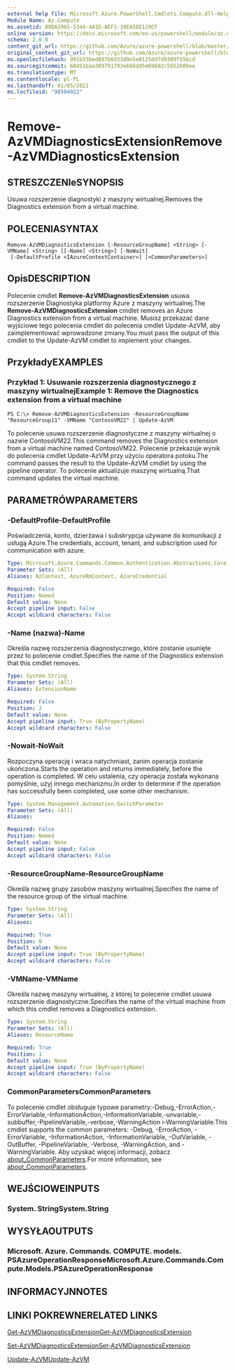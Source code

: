 ```yaml
---
external help file: Microsoft.Azure.PowerShell.Cmdlets.Compute.dll-Help.xml
Module Name: Az.Compute
ms.assetid: 89DA3965-5344-4A1D-AEF1-10EA58E129CF
online version: https://docs.microsoft.com/en-us/powershell/module/az.compute/remove-azvmdiagnosticsextension
schema: 2.0.0
content_git_url: https://github.com/Azure/azure-powershell/blob/master/src/Compute/Compute/help/Remove-AzVMDiagnosticsExtension.md
original_content_git_url: https://github.com/Azure/azure-powershell/blob/master/src/Compute/Compute/help/Remove-AzVMDiagnosticsExtension.md
ms.openlocfilehash: 991b33bed897b0d33d9e5e0125dd7d9309f55bcd
ms.sourcegitcommit: 68451baa389791703e666d95469602c5652609ee
ms.translationtype: MT
ms.contentlocale: pl-PL
ms.lasthandoff: 01/05/2021
ms.locfileid: "98504022"
---
```

# <span data-ttu-id="b07f8-101">Remove-AzVMDiagnosticsExtension</span><span class="sxs-lookup"><span data-stu-id="b07f8-101">Remove-AzVMDiagnosticsExtension</span></span>

## <span data-ttu-id="b07f8-102">STRESZCZENIe</span><span class="sxs-lookup"><span data-stu-id="b07f8-102">SYNOPSIS</span></span>
<span data-ttu-id="b07f8-103">Usuwa rozszerzenie diagnostyki z maszyny wirtualnej.</span><span class="sxs-lookup"><span data-stu-id="b07f8-103">Removes the Diagnostics extension from a virtual machine.</span></span>

## <span data-ttu-id="b07f8-104">POLECENIA</span><span class="sxs-lookup"><span data-stu-id="b07f8-104">SYNTAX</span></span>

```
Remove-AzVMDiagnosticsExtension [-ResourceGroupName] <String> [-VMName] <String> [[-Name] <String>] [-NoWait]
 [-DefaultProfile <IAzureContextContainer>] [<CommonParameters>]
```

## <span data-ttu-id="b07f8-105">Opis</span><span class="sxs-lookup"><span data-stu-id="b07f8-105">DESCRIPTION</span></span>
<span data-ttu-id="b07f8-106">Polecenie cmdlet **Remove-AzVMDiagnosticsExtension** usuwa rozszerzenie Diagnostyka platformy Azure z maszyny wirtualnej.</span><span class="sxs-lookup"><span data-stu-id="b07f8-106">The **Remove-AzVMDiagnosticsExtension** cmdlet removes an Azure Diagnostics extension from a virtual machine.</span></span>
<span data-ttu-id="b07f8-107">Musisz przekazać dane wyjściowe tego polecenia cmdlet do polecenia cmdlet Update-AzVM, aby zaimplementować wprowadzone zmiany.</span><span class="sxs-lookup"><span data-stu-id="b07f8-107">You must pass the output of this cmdlet to the Update-AzVM cmdlet to implement your changes.</span></span>

## <span data-ttu-id="b07f8-108">Przykłady</span><span class="sxs-lookup"><span data-stu-id="b07f8-108">EXAMPLES</span></span>

### <span data-ttu-id="b07f8-109">Przykład 1: Usuwanie rozszerzenia diagnostycznego z maszyny wirtualnej</span><span class="sxs-lookup"><span data-stu-id="b07f8-109">Example 1: Remove the Diagnostics extension from a virtual machine</span></span>
```
PS C:\> Remove-AzVMDiagnosticsExtension -ResourceGroupName "ResourceGroup11" -VMName "ContosoVM22" | Update-AzVM
```

<span data-ttu-id="b07f8-110">To polecenie usuwa rozszerzenie diagnostyczne z maszyny wirtualnej o nazwie ContosoVM22.</span><span class="sxs-lookup"><span data-stu-id="b07f8-110">This command removes the Diagnostics extension from a virtual machine named ContosoVM22.</span></span>
<span data-ttu-id="b07f8-111">Polecenie przekazuje wynik do polecenia cmdlet Update-AzVM przy użyciu operatora potoku.</span><span class="sxs-lookup"><span data-stu-id="b07f8-111">The command passes the result to the Update-AzVM cmdlet by using the pipeline operator.</span></span>
<span data-ttu-id="b07f8-112">To polecenie aktualizuje maszynę wirtualną.</span><span class="sxs-lookup"><span data-stu-id="b07f8-112">That command updates the virtual machine.</span></span>

## <span data-ttu-id="b07f8-113">PARAMETRÓW</span><span class="sxs-lookup"><span data-stu-id="b07f8-113">PARAMETERS</span></span>

### <span data-ttu-id="b07f8-114">-DefaultProfile</span><span class="sxs-lookup"><span data-stu-id="b07f8-114">-DefaultProfile</span></span>
<span data-ttu-id="b07f8-115">Poświadczenia, konto, dzierżawa i subskrypcja używane do komunikacji z usługą Azure.</span><span class="sxs-lookup"><span data-stu-id="b07f8-115">The credentials, account, tenant, and subscription used for communication with azure.</span></span>

```yaml
Type: Microsoft.Azure.Commands.Common.Authentication.Abstractions.Core.IAzureContextContainer
Parameter Sets: (All)
Aliases: AzContext, AzureRmContext, AzureCredential

Required: False
Position: Named
Default value: None
Accept pipeline input: False
Accept wildcard characters: False
```

### <span data-ttu-id="b07f8-116">-Name (nazwa)</span><span class="sxs-lookup"><span data-stu-id="b07f8-116">-Name</span></span>
<span data-ttu-id="b07f8-117">Określa nazwę rozszerzenia diagnostycznego, które zostanie usunięte przez to polecenie cmdlet.</span><span class="sxs-lookup"><span data-stu-id="b07f8-117">Specifies the name of the Diagnostics extension that this cmdlet removes.</span></span>

```yaml
Type: System.String
Parameter Sets: (All)
Aliases: ExtensionName

Required: False
Position: 2
Default value: None
Accept pipeline input: True (ByPropertyName)
Accept wildcard characters: False
```

### <span data-ttu-id="b07f8-118">-Nowait</span><span class="sxs-lookup"><span data-stu-id="b07f8-118">-NoWait</span></span>
<span data-ttu-id="b07f8-119">Rozpoczyna operację i wraca natychmiast, zanim operacja zostanie ukończona.</span><span class="sxs-lookup"><span data-stu-id="b07f8-119">Starts the operation and returns immediately, before the operation is completed.</span></span> <span data-ttu-id="b07f8-120">W celu ustalenia, czy operacja została wykonana pomyślnie, użyj innego mechanizmu.</span><span class="sxs-lookup"><span data-stu-id="b07f8-120">In order to determine if the operation has successfully been completed, use some other mechanism.</span></span>

```yaml
Type: System.Management.Automation.SwitchParameter
Parameter Sets: (All)
Aliases:

Required: False
Position: Named
Default value: None
Accept pipeline input: False
Accept wildcard characters: False
```

### <span data-ttu-id="b07f8-121">-ResourceGroupName</span><span class="sxs-lookup"><span data-stu-id="b07f8-121">-ResourceGroupName</span></span>
<span data-ttu-id="b07f8-122">Określa nazwę grupy zasobów maszyny wirtualnej.</span><span class="sxs-lookup"><span data-stu-id="b07f8-122">Specifies the name of the resource group of the virtual machine.</span></span>

```yaml
Type: System.String
Parameter Sets: (All)
Aliases:

Required: True
Position: 0
Default value: None
Accept pipeline input: True (ByPropertyName)
Accept wildcard characters: False
```

### <span data-ttu-id="b07f8-123">-VMName</span><span class="sxs-lookup"><span data-stu-id="b07f8-123">-VMName</span></span>
<span data-ttu-id="b07f8-124">Określa nazwę maszyny wirtualnej, z której to polecenie cmdlet usuwa rozszerzenie diagnostyczne.</span><span class="sxs-lookup"><span data-stu-id="b07f8-124">Specifies the name of the virtual machine from which this cmdlet removes a Diagnostics extension.</span></span>

```yaml
Type: System.String
Parameter Sets: (All)
Aliases: ResourceName

Required: True
Position: 1
Default value: None
Accept pipeline input: True (ByPropertyName)
Accept wildcard characters: False
```

### <span data-ttu-id="b07f8-125">CommonParameters</span><span class="sxs-lookup"><span data-stu-id="b07f8-125">CommonParameters</span></span>
<span data-ttu-id="b07f8-126">To polecenie cmdlet obsługuje typowe parametry:-Debug,-ErrorAction,-ErrorVariable,-InformationAction,-InformationVariable,-unvariable,-subbuffer,-PipelineVariable,-verbose,-WarningAction i-WarningVariable.</span><span class="sxs-lookup"><span data-stu-id="b07f8-126">This cmdlet supports the common parameters: -Debug, -ErrorAction, -ErrorVariable, -InformationAction, -InformationVariable, -OutVariable, -OutBuffer, -PipelineVariable, -Verbose, -WarningAction, and -WarningVariable.</span></span> <span data-ttu-id="b07f8-127">Aby uzyskać więcej informacji, zobacz [about_CommonParameters](http://go.microsoft.com/fwlink/?LinkID=113216).</span><span class="sxs-lookup"><span data-stu-id="b07f8-127">For more information, see [about_CommonParameters](http://go.microsoft.com/fwlink/?LinkID=113216).</span></span>

## <span data-ttu-id="b07f8-128">WEJŚCIOWE</span><span class="sxs-lookup"><span data-stu-id="b07f8-128">INPUTS</span></span>

### <span data-ttu-id="b07f8-129">System. String</span><span class="sxs-lookup"><span data-stu-id="b07f8-129">System.String</span></span>

## <span data-ttu-id="b07f8-130">WYSYŁA</span><span class="sxs-lookup"><span data-stu-id="b07f8-130">OUTPUTS</span></span>

### <span data-ttu-id="b07f8-131">Microsoft. Azure. Commands. COMPUTE. models. PSAzureOperationResponse</span><span class="sxs-lookup"><span data-stu-id="b07f8-131">Microsoft.Azure.Commands.Compute.Models.PSAzureOperationResponse</span></span>

## <span data-ttu-id="b07f8-132">INFORMACYJN</span><span class="sxs-lookup"><span data-stu-id="b07f8-132">NOTES</span></span>

## <span data-ttu-id="b07f8-133">LINKI POKREWNE</span><span class="sxs-lookup"><span data-stu-id="b07f8-133">RELATED LINKS</span></span>

[<span data-ttu-id="b07f8-134">Get-AzVMDiagnosticsExtension</span><span class="sxs-lookup"><span data-stu-id="b07f8-134">Get-AzVMDiagnosticsExtension</span></span>](./Get-AzVMDiagnosticsExtension.md)

[<span data-ttu-id="b07f8-135">Set-AzVMDiagnosticsExtension</span><span class="sxs-lookup"><span data-stu-id="b07f8-135">Set-AzVMDiagnosticsExtension</span></span>](./Set-AzVMDiagnosticsExtension.md)

[<span data-ttu-id="b07f8-136">Update-AzVM</span><span class="sxs-lookup"><span data-stu-id="b07f8-136">Update-AzVM</span></span>](./Update-AzVM.md)


